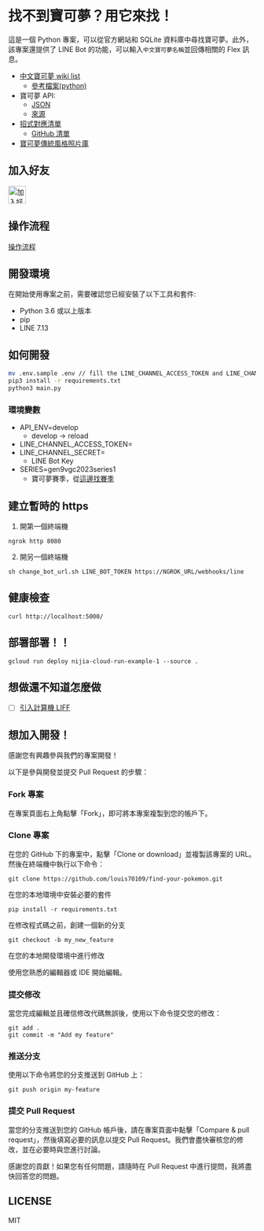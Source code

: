 # 找不到寶可夢？用它來找！

這是一個 Python 專案，可以從官方網站和 SQLite 資料庫中尋找寶可夢。此外，該專案還提供了 LINE Bot 的功能，可以輸入`中文寶可夢名稱`並回傳相關的 Flex 訊息。

- [中文寶可夢 wiki list](https://wiki.52poke.com/zh-hant/%E5%AE%9D%E5%8F%AF%E6%A2%A6%E5%88%97%E8%A1%A8%EF%BC%88%E5%9C%A8%E5%85%B6%E4%BB%96%E8%AF%AD%E8%A8%80%E4%B8%AD%EF%BC%89)
  - [參考檔案(python)](https://github.com/louis70109/find-your-pokemon/blob/main/pokemon_crawler.py)
- 寶可夢 API:
  - [JSON](https://play.pokemonshowdown.com/data/pokedex.json)
  - [來源](https://github.com/smogon/pokemon-showdown-client/blob/master/WEB-API.md)
- [招式對應清單](https://pokemon.fantasticmao.cn/pokemon/list)
  - [GitHub 清單](https://github.com/fantasticmao/pokemon-wiki/blob/master/apiDoc/%E5%AE%9D%E5%8F%AF%E6%A2%A6%E7%9B%B8%E5%85%B3%E6%8E%A5%E5%8F%A3.md)
- [寶可夢傳統風格照片庫](https://play.pokemonshowdown.com/sprites/gen5/)
## 加入好友

<a href="https://lin.ee/hEm5lEq"><img src="https://scdn.line-apps.com/n/line_add_friends/btn/zh-Hant.png" alt="加入好友" height="36" border="0"></a>

## 操作流程

[操作流程](https://raw.githubusercontent.com/louis70109/find-your-pokemon/main/bot-flow.png)

## 開發環境

在開始使用專案之前，需要確認您已經安裝了以下工具和套件:

- Python 3.6 或以上版本
- pip
- LINE 7.13

## 如何開發

```sh
mv .env.sample .env // fill the LINE_CHANNEL_ACCESS_TOKEN and LINE_CHANNEL_SECRET
pip3 install -r requirements.txt
python3 main.py
```

### 環境變數

- API_ENV=develop
  - develop -> reload
- LINE_CHANNEL_ACCESS_TOKEN=
- LINE_CHANNEL_SECRET=
  - LINE Bot Key
- SERIES=gen9vgc2023series1
  - 寶可夢賽季，從[這邊找賽季](https://www.pikalytics.com/pokedex)

## 建立暫時的 https

1. 開第一個終端機

```
ngrok http 8080
```

2. 開另一個終端機

```shell
sh change_bot_url.sh LINE_BOT_TOKEN https://NGROK_URL/webhooks/line
```

## 健康檢查

```shell
curl http://localhost:5000/
```

## 部署部署！！

```shell
gcloud run deploy nijia-cloud-run-example-1 --source .
```

## 想做還不知道怎麼做

- [ ] [引入計算機 LIFF](https://github.com/smogon/damage-calc)

## 想加入開發！

感謝您有興趣參與我們的專案開發！

以下是參與開發並提交 Pull Request 的步驟：

### Fork 專案

在專案頁面右上角點擊「Fork」，即可將本專案複製到您的帳戶下。

### Clone 專案

在您的 GitHub 下的專案中，點擊「Clone or download」並複製該專案的 URL。然後在終端機中執行以下命令：

```
git clone https://github.com/louis70109/find-your-pokemon.git
```

在您的本地環境中安裝必要的套件

```
pip install -r requirements.txt
```

在修改程式碼之前，創建一個新的分支

```
git checkout -b my_new_feature
```

在您的本地開發環境中進行修改

使用您熟悉的編輯器或 IDE 開始編輯。

### 提交修改

當您完成編輯並且確信修改代碼無誤後，使用以下命令提交您的修改：

```
git add .
git commit -m "Add my feature"
```

### 推送分支

使用以下命令將您的分支推送到 GitHub 上：

```
git push origin my-feature
```

### 提交 Pull Request

當您的分支推送到您的 GitHub 帳戶後，請在專案頁面中點擊「Compare & pull request」，然後填寫必要的訊息以提交 Pull Request。我們會盡快審核您的修改，並在必要時與您進行討論。

感謝您的貢獻！如果您有任何問題，請隨時在 Pull Request 中進行提問，我將盡快回答您的問題。

## LICENSE

MIT
